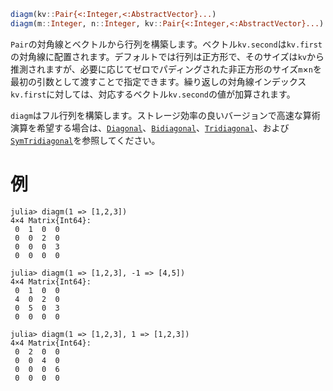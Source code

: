 ```julia
diagm(kv::Pair{<:Integer,<:AbstractVector}...)
diagm(m::Integer, n::Integer, kv::Pair{<:Integer,<:AbstractVector}...)
```

`Pair`の対角線とベクトルから行列を構築します。ベクトル`kv.second`は`kv.first`の対角線に配置されます。デフォルトでは行列は正方形で、そのサイズは`kv`から推測されますが、必要に応じてゼロでパディングされた非正方形のサイズ`m`×`n`を最初の引数として渡すことで指定できます。繰り返しの対角線インデックス`kv.first`に対しては、対応するベクトル`kv.second`の値が加算されます。

`diagm`はフル行列を構築します。ストレージ効率の良いバージョンで高速な算術演算を希望する場合は、[`Diagonal`](@ref)、[`Bidiagonal`](@ref)、[`Tridiagonal`](@ref)、および[`SymTridiagonal`](@ref)を参照してください。

# 例

```jldoctest
julia> diagm(1 => [1,2,3])
4×4 Matrix{Int64}:
 0  1  0  0
 0  0  2  0
 0  0  0  3
 0  0  0  0

julia> diagm(1 => [1,2,3], -1 => [4,5])
4×4 Matrix{Int64}:
 0  1  0  0
 4  0  2  0
 0  5  0  3
 0  0  0  0

julia> diagm(1 => [1,2,3], 1 => [1,2,3])
4×4 Matrix{Int64}:
 0  2  0  0
 0  0  4  0
 0  0  0  6
 0  0  0  0
```
